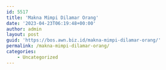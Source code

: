 ```yaml
---
id: 5517
title: 'Makna Mimpi Dilamar Orang'
date: '2023-04-23T06:19:48+00:00'
author: admin
layout: post
guid: 'https://bos.awn.biz.id/makna-mimpi-dilamar-orang/'
permalink: /makna-mimpi-dilamar-orang/
categories:
    - Uncategorized
---
```


